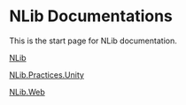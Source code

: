# NLib Documentations

This is the start page for NLib documentation.

[NLib](NLib)

[NLib.Practices.Unity](NLib.Practices.Unity)

[NLib.Web](NLib.Web)
